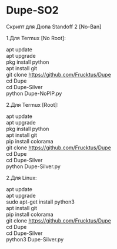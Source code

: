 # Dupe-SO2
Скрипт для Дюпа Standoff 2 [No-Ban]

1.Для Termux [No Root]:

   apt update                                                                                                                                                       
   apt upgrade                                                                                                                                                       
   pkg install python                                                                                                                                               
   apt install git                                                                                                                                                   
   git clone https://github.com/Frucktus/Dupe                                                                                                                       
   cd Dupe                                                                                                                                                   
   cd Dupe-Silver                                                                                                                                                
   python Dupe-NoPIP.py                                                                                                                                             

2.Для Termux [Root]:

   apt update                                                                                                                                                       
   apt upgrade                                                                                                                                                       
   pkg install python                                                                                                                                               
   apt install git                                                                                                                                                   
   pip install colorama                                                                                                                                             
   git clone https://github.com/Frucktus/Dupe                                                                                                                       
   cd Dupe                                                                                                                                                   
   cd Dupe-Silver                                                                                                                                                 
   python Dupe-Silver.py


2.Для Linux:

   apt update                                                                                                                                                       
   apt upgrade                                                                                                                                                       
   sudo apt-get install python3                                                                                                                                               
   apt install git                                                                                                                                                   
   pip install colorama                                                                                                                                             
   git clone https://github.com/Frucktus/Dupe                                                                                                                       
   cd Dupe                                                                                                                                                   
   cd Dupe-Silver                                                                                                                                                 
   python3 Dupe-Silver.py




